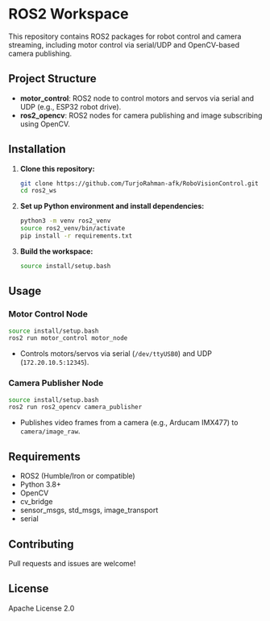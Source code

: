 # ROS2 Workspace

This repository contains ROS2 packages for robot control and camera streaming, including motor control via serial/UDP and OpenCV-based camera publishing.

## Project Structure

- **motor_control**: ROS2 node to control motors and servos via serial and UDP (e.g., ESP32 robot drive).
- **ros2_opencv**: ROS2 nodes for camera publishing and image subscribing using OpenCV.

## Installation

1. **Clone this repository:**
   ```bash
   git clone https://github.com/TurjoRahman-afk/RoboVisionControl.git
   cd ros2_ws
   ```

2. **Set up Python environment and install dependencies:**
   ```bash
   python3 -m venv ros2_venv
   source ros2_venv/bin/activate
   pip install -r requirements.txt
   ```

3. **Build the workspace:**
   ```bash
   source install/setup.bash
   ```

## Usage

### Motor Control Node

```bash
source install/setup.bash
ros2 run motor_control motor_node
```
- Controls motors/servos via serial (`/dev/ttyUSB0`) and UDP (`172.20.10.5:12345`).

### Camera Publisher Node

```bash
source install/setup.bash
ros2 run ros2_opencv camera_publisher
```
- Publishes video frames from a camera (e.g., Arducam IMX477) to `camera/image_raw`.

## Requirements

- ROS2 (Humble/Iron or compatible)
- Python 3.8+
- OpenCV
- cv_bridge
- sensor_msgs, std_msgs, image_transport
- serial

## Contributing

Pull requests and issues are welcome!

## License

Apache License 2.0








   
